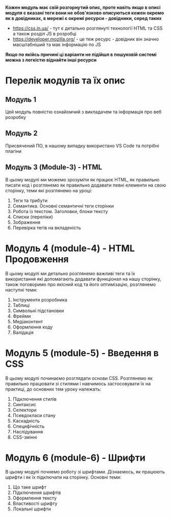 **Кожен модуль має свій розгорнутий опис, проте навіть якщо в описі модуля є вказані теги вони не обов'язково описуються кожен окремо як в довідниках, в мережі є окремі ресурси - довідники, серед таких**

- https://css.in.ua/ - тут є детально розглянуті технології HTML та CSS а також розділ JS в розробці
- https://developer.mozilla.org/ - це теж ресурс - довідник він значно масштабніший та має інформацію по JS

**Якщо по якійсь причині ці варіанти не підійшл в пошуковій системі можна з легкістю віднайти інші ресурси**
# Перелік модулів та їх опис

## Модуль 1 
Цей модуль повністю ознайомчий з викладачем та інформація про веб розробку

## Модуль 2 
Присвячений ПО, в нашому випадку використано VS Code та потрібні плагіни

## Модуль 3 (Module-3) - HTML
В цьому модулі ми можемо зрозуміти як працює HTML, як правильно писати код і розглянемо як правильно додавати певні елементи на свою сторінку, теми які розглянемо на уроці:
1. Теги та трибути
2. Семантика. Основні семантичні теги сторінки
3. Робота із текстом. Заголовки, блоки тексту
4. Списки (переліки)
5. Зображення
6. Перевірка тегів на вкладеність

# Модуль 4 (module-4) - HTML Продовження
В цьому модулі ми детально розглянемо важливі теги та їх використання які допомагають додавати функціонал на нашу сторінку, також поговоримо про якісний код та його оптимізацію, розглянемо наступні теми: 
1. Інструменти розробника
2. Таблиці
3. Символьні підстановки
4. Фрейми
5. Медіаконтент
6. Оформлення коду
7. Валідація

# Модуль 5 (module-5) - Введення в CSS
В цьому модулі починаємо розглядати основи CSS. Розглянемо як правильно працювати зі стилями і навчимось застосовувати їх на практиці, до основних тем уроку належать:

1. Підключення стилів
2. Синтаксис
3. Селектори
4. Псевдокласи стану
5. Каскадність
6. Специфічність
7. Наслідування
8. CSS-змінні

# Модуль 6 (module-6) - Шрифти
В цьому модулі почнемо роботу зі шрифтами. Дізнаємось, як працюють шрифти і як їх підключати на сторінку. Основні теми:

1. Що таке шрифт
2. Підключення шрифтів
3. Оформлення тексту
4. Властивості шрифту
5. Локальні шрифти